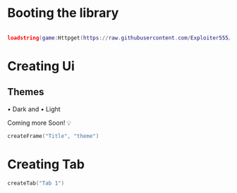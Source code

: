 # Booting the library
```lua

loadstring(game:Httpget(https://raw.githubusercontent.com/Exploiter555/Scripts/main/XB.lua))()
```

# Creating Ui
## Themes
• Dark
and
• Light

Coming more Soon! 💡
```lua
createFrame("Title", "theme")
```


# Creating Tab
```lua
createTab("Tab 1")
```